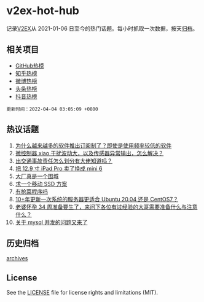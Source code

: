 # v2ex-hot-hub

 记录[V2EX](https://www.v2ex.com/)从 2021-01-06 日至今的热门话题。每小时抓取一次数据，按天[归档](archives)。
 
 ## 相关项目

- [GitHub热榜](https://github.com/snaildev/github-hot-hub)
- [知乎热榜](https://github.com/snaildev/zhihu-hot-hub)
- [微博热榜](https://github.com/snaildev/weibo-hot-hub)
- [头条热榜](https://github.com/snaildev/toutiao-hot-hub)
- [抖音热榜](https://github.com/snaildev/douyin-hot-hub)


 `更新时间：2022-04-04 03:05:09 +0800`

## 热议话题

1. [为什么越来越多的软件推出订阅制了？即使是使用频率较低的软件](https://www.v2ex.com/t/844695)
1. [微控制器 xiao 干扰波动大，以及传感器异常输出，怎么解决？](https://www.v2ex.com/t/844717)
1. [出交通事故责任怎么划分有大佬知道吗？](https://www.v2ex.com/t/844689)
1. [把 12.9 寸 iPad Pro 卖了换成 mini 6](https://www.v2ex.com/t/844708)
1. [大厂真是一个围城](https://www.v2ex.com/t/844746)
1. [求一个移动 SSD 方案](https://www.v2ex.com/t/844679)
1. [有抢菜程序吗](https://www.v2ex.com/t/844702)
1. [10+年更新一次系统的服务器更适合 Ubuntu 20.04 还是 CentOS7？](https://www.v2ex.com/t/844734)
1. [老婆怀孕 34 周准备要生了，来问下各位有过经验的大哥需要准备什么与注意什么？](https://www.v2ex.com/t/844726)
1. [关于 mysql 并发的问题又来了](https://www.v2ex.com/t/844768)

## 历史归档

[archives](archives)

## License

See the [LICENSE](LICENSE) file for license rights and limitations (MIT).
